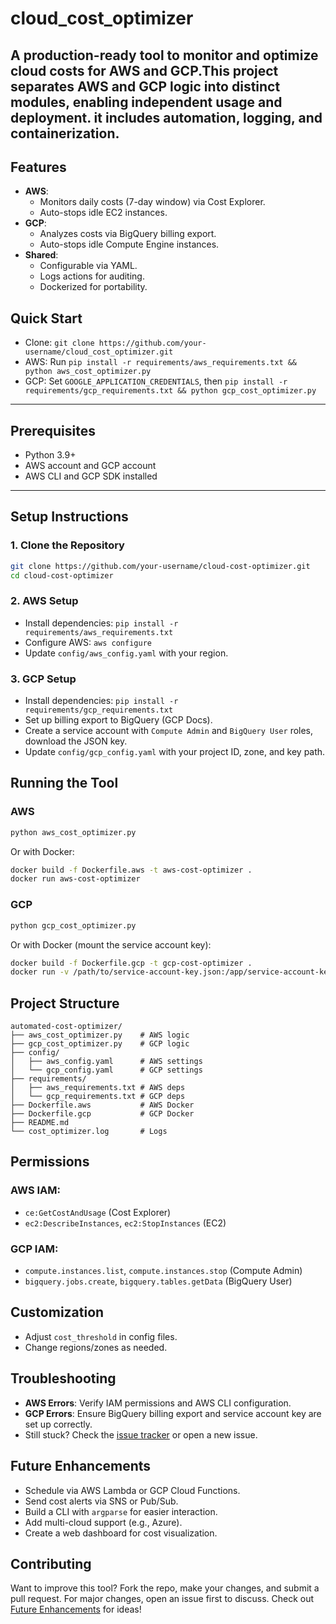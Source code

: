 # cloud_cost_optimizer
A production-ready tool to monitor and optimize cloud costs for **AWS** and **GCP**.This project separates AWS and GCP logic into distinct modules, enabling independent usage and deployment. it includes automation, logging, and containerization.
---

## Features
- **AWS**:
  - Monitors daily costs (7-day window) via Cost Explorer.
  - Auto-stops idle EC2 instances.
- **GCP**:
  - Analyzes costs via BigQuery billing export.
  - Auto-stops idle Compute Engine instances.
- **Shared**:
  - Configurable via YAML.
  - Logs actions for auditing.
  - Dockerized for portability.
## Quick Start
- Clone: `git clone https://github.com/your-username/cloud_cost_optimizer.git`
-  AWS: Run `pip install -r requirements/aws_requirements.txt && python aws_cost_optimizer.py`
-  GCP: Set `GOOGLE_APPLICATION_CREDENTIALS`, then `pip install -r requirements/gcp_requirements.txt && python gcp_cost_optimizer.py`

---

## Prerequisites
- Python 3.9+
- AWS account and GCP account
- AWS CLI and GCP SDK installed

---

## Setup Instructions

### 1. Clone the Repository
```bash
git clone https://github.com/your-username/cloud-cost-optimizer.git
cd cloud-cost-optimizer
```
### 2. AWS Setup
- Install dependencies: `pip install -r requirements/aws_requirements.txt`
- Configure AWS: `aws configure`
- Update `config/aws_config.yaml` with your region.
### 3. GCP Setup
- Install dependencies: `pip install -r requirements/gcp_requirements.txt`
- Set up billing export to BigQuery (GCP Docs).
- Create a service account with `Compute Admin` and `BigQuery User` roles, download the JSON key.
- Update `config/gcp_config.yaml` with your project ID, zone, and key path.
## Running the Tool
### AWS
```bash
python aws_cost_optimizer.py
```
Or with Docker:
```bash
docker build -f Dockerfile.aws -t aws-cost-optimizer .
docker run aws-cost-optimizer
```
### GCP
```bash
python gcp_cost_optimizer.py
```
Or with Docker (mount the service account key):
```bash
docker build -f Dockerfile.gcp -t gcp-cost-optimizer .
docker run -v /path/to/service-account-key.json:/app/service-account-key.json gcp-cost-optimizer
```
## Project Structure
```
automated-cost-optimizer/
├── aws_cost_optimizer.py    # AWS logic
├── gcp_cost_optimizer.py    # GCP logic
├── config/
│   ├── aws_config.yaml      # AWS settings
│   └── gcp_config.yaml      # GCP settings
├── requirements/
│   ├── aws_requirements.txt # AWS deps
│   └── gcp_requirements.txt # GCP deps
├── Dockerfile.aws           # AWS Docker
├── Dockerfile.gcp           # GCP Docker
├── README.md
└── cost_optimizer.log       # Logs
```
## Permissions
### AWS IAM:
- `ce:GetCostAndUsage` (Cost Explorer)
- `ec2:DescribeInstances`, `ec2:StopInstances` (EC2)

### GCP IAM:
- `compute.instances.list`, `compute.instances.stop` (Compute Admin)
- `bigquery.jobs.create`, `bigquery.tables.getData` (BigQuery User)
## Customization
- Adjust `cost_threshold` in config files.
- Change regions/zones as needed.
## Troubleshooting
- **AWS Errors**: Verify IAM permissions and AWS CLI configuration.
- **GCP Errors**: Ensure BigQuery billing export and service account key are set up correctly.
- Still stuck? Check the [issue tracker](https://github.com/Krishna_DevOps96/cloud_cost_optimizer/issues) or open a new issue.
## Future Enhancements
- Schedule via AWS Lambda or GCP Cloud Functions.
- Send cost alerts via SNS or Pub/Sub.
- Build a CLI with `argparse` for easier interaction.
- Add multi-cloud support (e.g., Azure).
- Create a web dashboard for cost visualization.
## Contributing
Want to improve this tool? Fork the repo, make your changes, and submit a pull request. For major changes, open an issue first to discuss. Check out [Future Enhancements](#future-enhancements) for ideas!
